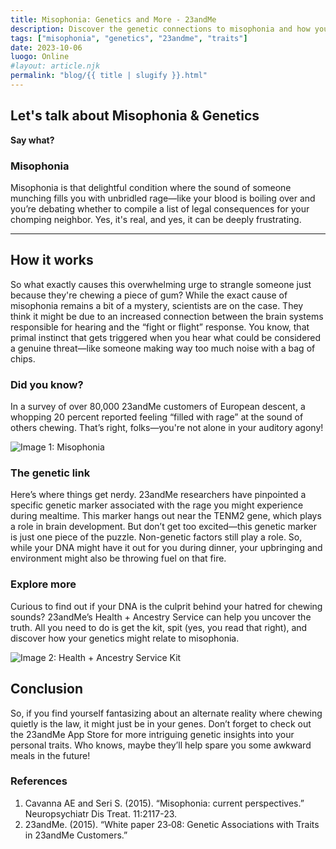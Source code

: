 ```yaml
---
title: Misophonia: Genetics and More - 23andMe  
description: Discover the genetic connections to misophonia and how your DNA could be wreaking havoc on your sanity.  
tags: ["misophonia", "genetics", "23andme", "traits"]  
date: 2023-10-06  
luogo: Online  
#layout: article.njk  
permalink: "blog/{{ title | slugify }}.html"  
---
```


## Let's talk about Misophonia & Genetics

**Say what?**  
### Misophonia  
Misophonia is that delightful condition where the sound of someone munching fills you with unbridled rage—like your blood is boiling over and you’re debating whether to compile a list of legal consequences for your chomping neighbor. Yes, it's real, and yes, it can be deeply frustrating.

* * *

## How it works

So what exactly causes this overwhelming urge to strangle someone just because they're chewing a piece of gum? While the exact cause of misophonia remains a bit of a mystery, scientists are on the case. They think it might be due to an increased connection between the brain systems responsible for hearing and the “fight or flight” response. You know, that primal instinct that gets triggered when you hear what could be considered a genuine threat—like someone making way too much noise with a bag of chips.

### Did you know?

In a survey of over 80,000 23andMe customers of European descent, a whopping 20 percent reported feeling “filled with rage” at the sound of others chewing. That’s right, folks—you're not alone in your auditory agony!

![Image 1: Misophonia](https://pub-prd-seohub-us-west-2.s3.us-west-2.amazonaws.com/wp-content/uploads/sites/2/2021/07/content_image.ed646ae35f75.png)

### The genetic link

Here’s where things get nerdy. 23andMe researchers have pinpointed a specific genetic marker associated with the rage you might experience during mealtime. This marker hangs out near the TENM2 gene, which plays a role in brain development. But don’t get too excited—this genetic marker is just one piece of the puzzle. Non-genetic factors still play a role. So, while your DNA might have it out for you during dinner, your upbringing and environment might also be throwing fuel on that fire.

### Explore more

Curious to find out if your DNA is the culprit behind your hatred for chewing sounds? 23andMe’s Health + Ancestry Service can help you uncover the truth. All you need to do is get the kit, spit (yes, you read that right), and discover how your genetics might relate to misophonia.

![Image 2: Health + Ancestry Service Kit](https://pub-prd-seohub-us-west-2.s3.us-west-2.amazonaws.com/wp-content/uploads/sites/2/2022/03/HA-Kit-Image-1.png)

## Conclusion

So, if you find yourself fantasizing about an alternate reality where chewing quietly is the law, it might just be in your genes. Don’t forget to check out the 23andMe App Store for more intriguing genetic insights into your personal traits. Who knows, maybe they’ll help spare you some awkward meals in the future!

### References
1. Cavanna AE and Seri S. (2015). “Misophonia: current perspectives.” Neuropsychiatr Dis Treat. 11:2117-23.
2. 23andMe. (2015). “White paper 23‐08: Genetic Associations with Traits in 23andMe Customers.”